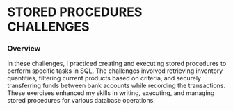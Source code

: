 <h1>STORED PROCEDURES CHALLENGES</h1>
<h3>Overview</h3>
In these challenges, I practiced creating and executing stored procedures to perform specific tasks in SQL. The challenges involved retrieving inventory quantities, filtering current products based on criteria, and securely transferring funds between bank accounts while recording the transactions. These exercises enhanced my skills in writing, executing, and managing stored procedures for various database operations.
